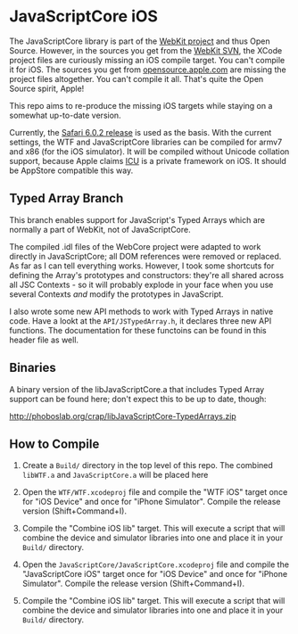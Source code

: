 # JavaScriptCore iOS

The JavaScriptCore library is part of the [WebKit project](http://www.webkit.org/) and thus Open Source. However, in the sources you get from the [WebKit SVN](https://svn.webkit.org/repository/webkit/trunk), the XCode project files are curiously missing an iOS compile target. You can't compile it for iOS. The sources you get from [opensource.apple.com](http://opensource.apple.com/release/ios-601/) are missing the project files altogether. You can't compile it all. That's quite the Open Source spirit, Apple!

This repo aims to re-produce the missing iOS targets while staying on a somewhat up-to-date version.

Currently, the [Safari 6.0.2 release](https://svn.webkit.org/repository/webkit/releases/Apple/Safari%206.0.2/) is used as the basis. With the current settings, the WTF and JavaScriptCore libraries can be compiled for armv7 and x86 (for the iOS simulator). It will be compiled without Unicode collation support, because Apple claims [ICU](http://site.icu-project.org/) is a private framework on iOS. It should be AppStore compatible this way.

## Typed Array Branch

This branch enables support for JavaScript's Typed Arrays which are normally a part of WebKit, not of JavaScriptCore. 

The compiled .idl files of the WebCore project were adapted to work directly in JavaScriptCore; all DOM references were removed or replaced. As far as I can tell everything works. However, I took some shortcuts for defining the Array's prototypes and constructors: they're all shared across all JSC Contexts - so it will probably explode in your face when you use several Contexts _and_ modify the prototypes in JavaScript.

I also wrote some new API methods to work with Typed Arrays in native code. Have a lookt at the `API/JSTypedArray.h`, it declares three new API functions. The documentation for these functoins can be found in this header file as well.

## Binaries

A binary version of the libJavaScriptCore.a that includes Typed Array support can be found here; don't expect this to be up to date, though:

http://phoboslab.org/crap/libJavaScriptCore-TypedArrays.zip

## How to Compile

1. Create a `Build/` directory in the top level of this repo. The combined `libWTF.a` and `JavaScriptCore.a` will be placed here

2. Open the `WTF/WTF.xcodeproj` file and compile the "WTF iOS" target once for "iOS Device" and once for "iPhone Simulator". Compile the release version (Shift+Command+I).
3. Compile the "Combine iOS lib" target. This will execute a script that will combine the device and simulator libraries into one and place it in your `Build/` directory.

4. Open the `JavaScriptCore/JavaScriptCore.xcodeproj` file and compile the "JavaScriptCore iOS" target once for "iOS Device" and once for "iPhone Simulator". Compile the release version (Shift+Command+I).
5. Compile the "Combine iOS lib" target. This will execute a script that will combine the device and simulator libraries into one and place it in your `Build/` directory.
